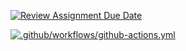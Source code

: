 [![Review Assignment Due Date](https://classroom.github.com/assets/deadline-readme-button-24ddc0f5d75046c5622901739e7c5dd533143b0c8e959d652212380cedb1ea36.svg)](https://classroom.github.com/a/OJygRx81)

[![.github/workflows/github-actions.yml](https://github.com/bhos-qa/l2-github-actions-IZOBRETATEL777/actions/workflows/github-actions.yml/badge.svg?branch=feature%2Flab2)](https://github.com/bhos-qa/l2-github-actions-IZOBRETATEL777/actions/workflows/github-actions.yml)
